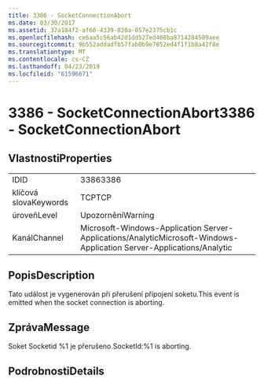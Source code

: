 ```yaml
---
title: 3386 - SocketConnectionAbort
ms.date: 03/30/2017
ms.assetid: 37a184f2-af60-4339-820a-857e2375cb1c
ms.openlocfilehash: ce6aa5c56ab42d1dd527ed408ba8714284509aee
ms.sourcegitcommit: 9b552addadfb57fab0b9e7852ed4f1f1b8a42f8e
ms.translationtype: MT
ms.contentlocale: cs-CZ
ms.lasthandoff: 04/23/2019
ms.locfileid: "61596671"
---
```

# <a name="3386---socketconnectionabort"></a><span data-ttu-id="2ddf4-102">3386 - SocketConnectionAbort</span><span class="sxs-lookup"><span data-stu-id="2ddf4-102">3386 - SocketConnectionAbort</span></span>
## <a name="properties"></a><span data-ttu-id="2ddf4-103">Vlastnosti</span><span class="sxs-lookup"><span data-stu-id="2ddf4-103">Properties</span></span>  
  
|||  
|-|-|  
|<span data-ttu-id="2ddf4-104">ID</span><span class="sxs-lookup"><span data-stu-id="2ddf4-104">ID</span></span>|<span data-ttu-id="2ddf4-105">3386</span><span class="sxs-lookup"><span data-stu-id="2ddf4-105">3386</span></span>|  
|<span data-ttu-id="2ddf4-106">klíčová slova</span><span class="sxs-lookup"><span data-stu-id="2ddf4-106">Keywords</span></span>|<span data-ttu-id="2ddf4-107">TCP</span><span class="sxs-lookup"><span data-stu-id="2ddf4-107">TCP</span></span>|  
|<span data-ttu-id="2ddf4-108">úroveň</span><span class="sxs-lookup"><span data-stu-id="2ddf4-108">Level</span></span>|<span data-ttu-id="2ddf4-109">Upozornění</span><span class="sxs-lookup"><span data-stu-id="2ddf4-109">Warning</span></span>|  
|<span data-ttu-id="2ddf4-110">Kanál</span><span class="sxs-lookup"><span data-stu-id="2ddf4-110">Channel</span></span>|<span data-ttu-id="2ddf4-111">Microsoft-Windows-Application Server-Applications/Analytic</span><span class="sxs-lookup"><span data-stu-id="2ddf4-111">Microsoft-Windows-Application Server-Applications/Analytic</span></span>|  
  
## <a name="description"></a><span data-ttu-id="2ddf4-112">Popis</span><span class="sxs-lookup"><span data-stu-id="2ddf4-112">Description</span></span>  
 <span data-ttu-id="2ddf4-113">Tato událost je vygenerován při přerušení připojení soketu.</span><span class="sxs-lookup"><span data-stu-id="2ddf4-113">This event is emitted when the socket connection is aborting.</span></span>  
  
## <a name="message"></a><span data-ttu-id="2ddf4-114">Zpráva</span><span class="sxs-lookup"><span data-stu-id="2ddf4-114">Message</span></span>  
 <span data-ttu-id="2ddf4-115">Soket Socketid %1 je přerušeno.</span><span class="sxs-lookup"><span data-stu-id="2ddf4-115">SocketId:%1 is aborting.</span></span>  
  
## <a name="details"></a><span data-ttu-id="2ddf4-116">Podrobnosti</span><span class="sxs-lookup"><span data-stu-id="2ddf4-116">Details</span></span>
